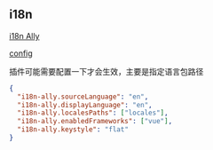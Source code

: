 ## i18n

[i18n Ally](https://marketplace.visualstudio.com/items?itemName=lokalise.i18n-ally)

[config](https://github.com/lokalise/i18n-ally/wiki/Configurations)

插件可能需要配置一下才会生效，主要是指定语言包路径

```json
{
  "i18n-ally.sourceLanguage": "en",
  "i18n-ally.displayLanguage": "en",
  "i18n-ally.localesPaths": ["locales"],
  "i18n-ally.enabledFrameworks": ["vue"],
  "i18n-ally.keystyle": "flat"
}
```
